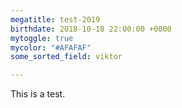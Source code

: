```yaml
---
megatitle: test-2019
birthdate: 2018-10-18 22:00:00 +0000
mytoggle: true
mycolor: "#AFAFAF"
some_sorted_field: viktor

---
```

This is a test.